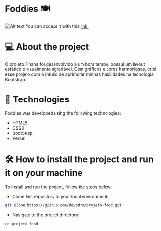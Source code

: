 # Foddies 🍽️
![Alt text](images/readme/post1.png)
You can access it with this [link.](https://projeto-food-two.vercel.app/)
# 💻 About the project 

O projeto Finans foi desenvolvido a um bom tempo, possui um layout estático e visualmente agradável. Com gráficos e cores harmoniosas, criei esse projeto com o intuito de aprimorar minhas habilidades na tecnologia Bootstrap.
# 🚀 Technologies 
Foddies was developed using the following technologies:

- HTML5
- CSS3
- BootStrap
- Vercel
# 🛠️ How to install the project and run it on your machine
To install and run the project, follow the steps below:

- Clone this repository to your local environment:
```bash
git clone https://github.com/devpdro/projeto-food.git
```
- Navigate to the project directory:
```bash
cd projeto-food
```
